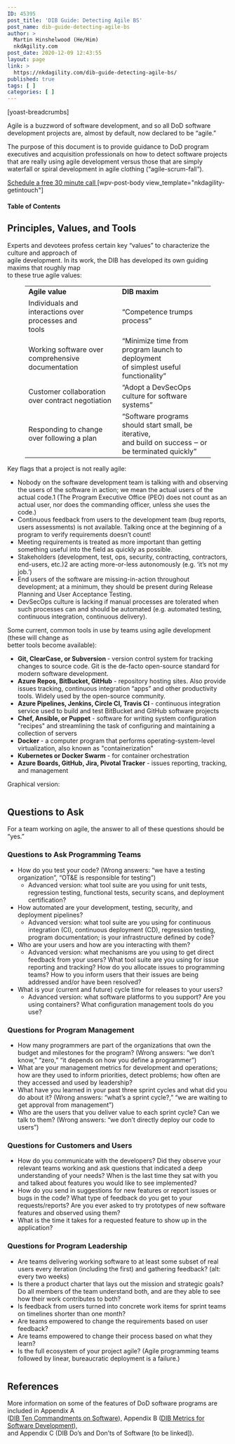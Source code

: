 ```yaml
---
ID: 45395
post_title: 'DIB Guide: Detecting Agile BS'
post_name: dib-guide-detecting-agile-bs
author: >
  Martin Hinshelwood (He/Him)
  nkdAgility.com
post_date: 2020-12-09 12:43:55
layout: page
link: >
  https://nkdagility.com/dib-guide-detecting-agile-bs/
published: true
tags: [ ]
categories: [ ]
---
```

[yoast-breadcrumbs]<p>Agile is a buzzword of software development, and so all DoD software development projects are, almost by default, now declared to be “agile.”</p>
<p>The purpose of this document is to provide guidance to DoD program executives and acquisition professionals on how to detect software projects that are really using agile development versus those that are simply waterfall or spiral development in agile clothing (“agile-scrum-fall”).</p>		
			<a href="/company/free-consultation/" role="button">
						Schedule a free 30 minute call
					</a>
		[wpv-post-body view_template="nkdagility-getintouch"]		
			<h4>Table of Contents</h4>					
		<!-- wp:paragraph --><!-- /wp:paragraph --><!-- wp:heading -->
<h2 id="h-principles-values-and-tools">Principles, Values, and Tools</h2>
<!-- /wp:heading --><!-- wp:paragraph -->
<p>Experts and devotees profess certain key “values” to characterize the culture and approach of<br />agile development. In its work, the DIB has developed its own guiding maxims that roughly map<br />to these true agile values:</p>
<!-- /wp:paragraph --><!-- wp:table -->
<figure>
<table>
<tbody>
<tr>
<td><strong>Agile value</strong></td>
<td><strong>DIB maxim</strong></td>
</tr>
<tr>
<td>Individuals and interactions over processes and<br />tools</td>
<td>“Competence trumps process”</td>
</tr>
<tr>
<td>Working software over comprehensive<br />documentation</td>
<td>“Minimize time from program launch to deployment<br />of simplest useful functionality”</td>
</tr>
<tr>
<td>Customer collaboration over contract negotiation</td>
<td>“Adopt a DevSecOps culture for software systems”</td>
</tr>
<tr>
<td>Responding to change over following a plan</td>
<td>“Software programs should start small, be iterative,<br />and build on success ‒ or be terminated quickly”</td>
</tr>
</tbody>
</table>
</figure>
<!-- /wp:table --><!-- wp:paragraph -->
<p>Key flags that a project is not really agile:</p>
<!-- /wp:paragraph --><!-- wp:list -->
<ul>
<li>Nobody on the software development team is talking with and observing the users of the software in action; we mean the actual users of the actual code.1 (The Program Executive Office (PEO) does not count as an actual user, nor does the commanding officer, unless she uses the code.)</li>
<li>Continuous feedback from users to the development team (bug reports, users assessments) is not available. Talking once at the beginning of a program to verify requirements doesn’t count!</li>
<li>Meeting requirements is treated as more important than getting something useful into the field as quickly as possible.</li>
<li>Stakeholders (development, test, ops, security, contracting, contractors, end-users, etc.)2 are acting more-or-less autonomously (e.g. ‘it’s not my job.’)</li>
<li>End users of the software are missing-in-action throughout development; at a minimum, they should be present during Release Planning and User Acceptance Testing.</li>
<li>DevSecOps culture is lacking if manual processes are tolerated when such processes can and should be automated (e.g. automated testing, continuous integration, continuous delivery).</li>
</ul>
<!-- /wp:list --><!-- wp:paragraph -->
<p>Some current, common tools in use by teams using agile development (these will change as<br />better tools become available):</p>
<!-- /wp:paragraph --><!-- wp:list -->
<ul>
<li><strong>Git, ClearCase, or Subversion </strong>- version control system for tracking changes to source code. Git is the de-facto open-source standard for modern software development.</li>
<li><strong>Azure Repos, BitBucket, GitHub</strong> - repository hosting sites. Also provide issues tracking, continuous integration “apps” and other productivity tools. Widely used by the open-source community.</li>
<li><strong>Azure Pipelines, Jenkins, Circle CI, Travis CI </strong>- continuous integration service used to build and test BitBucket and GitHub software projects</li>
<li><strong>Chef, Ansible, or Puppet</strong> - software for writing system configuration "recipes" and streamlining the task of configuring and maintaining a collection of servers</li>
<li><strong>Docker </strong>- a computer program that performs operating-system-level virtualization, also known as "containerization"</li>
<li><strong>Kubernetes or Docker Swarm</strong> - for container orchestration</li>
<li><strong>Azure Boards, GitHub, Jira, Pivotal Tracker</strong> - issues reporting, tracking, and management</li>
</ul>
<!-- /wp:list --><!-- wp:paragraph -->
<p>Graphical version:</p>
<!-- /wp:paragraph --><!-- wp:image {"id":45396,"sizeSlug":"large"} -->
<figure><img src="https://nkdagility.com/wp-content/uploads/2020/12/image-1.png" alt="" /></figure>
<!-- /wp:image --><!-- wp:heading -->
<h2 id="h-questions-to-ask-programming-teams">Questions to Ask</h2>
<p>For a team working on agile, the answer to all of these questions should be “yes.”</p>
<h3 id="h-questions-to-ask-programming-teams">Questions to Ask Programming Teams</h3>
<!-- /wp:heading --><!-- wp:list -->
<ul>
<li>How do you test your code? (Wrong answers: “we have a testing organization”, “OT&amp;E is responsible for testing”)
<ul>
<li>Advanced version: what tool suite are you using for unit tests, regression testing, functional tests, security scans, and deployment certification?</li>
</ul>
</li>
<li>How automated are your development, testing, security, and deployment pipelines?
<ul>
<li>Advanced version: what tool suite are you using for continuous integration (CI), continuous deployment (CD), regression testing, program documentation; is your infrastructure defined by code?</li>
</ul>
</li>
<li>Who are your users and how are you interacting with them?
<ul>
<li>Advanced version: what mechanisms are you using to get direct feedback from your users? What tool suite are you using for issue reporting and tracking? How do you allocate issues to programming teams? How to you inform users that their issues are being addressed and/or have been resolved?</li>
</ul>
</li>
<li>What is your (current and future) cycle time for releases to your users?
<ul>
<li>Advanced version: what software platforms to you support? Are you using containers? What configuration management tools do you use?</li>
</ul>
</li>
</ul>
<!-- /wp:list --><!-- wp:heading -->
<h3 id="h-questions-for-program-management">Questions for Program Management</h3>
<!-- /wp:heading --><!-- wp:list -->
<ul>
<li>How many programmers are part of the organizations that own the budget and milestones for the program? (Wrong answers: “we don’t know,” “zero,” “it depends on how you define a programmer”)</li>
<li>What are your management metrics for development and operations; how are they used to inform priorities, detect problems; how often are they accessed and used by leadership?</li>
<li>What have you learned in your past three sprint cycles and what did you do about it? (Wrong answers: “what’s a sprint cycle?,” “we are waiting to get approval from management”)</li>
<li>Who are the users that you deliver value to each sprint cycle? Can we talk to them? (Wrong answers: “we don’t directly deploy our code to users”)</li>
</ul>
<!-- /wp:list --><!-- wp:heading -->
<h3 id="h-questions-for-customers-and-users">Questions for Customers and Users</h3>
<!-- /wp:heading --><!-- wp:list -->
<ul>
<li>How do you communicate with the developers? Did they observe your relevant teams working and ask questions that indicated a deep understanding of your needs? When is the last time they sat with you and talked about features you would like to see implemented?</li>
<li>How do you send in suggestions for new features or report issues or bugs in the code? What type of feedback do you get to your requests/reports? Are you ever asked to try prototypes of new software features and observed using them?</li>
<li>What is the time it takes for a requested feature to show up in the application?</li>
</ul>
<!-- /wp:list --><!-- wp:heading -->
<h3 id="h-questions-for-program-leadership">Questions for Program Leadership</h3>
<!-- /wp:heading --><!-- wp:list -->
<ul>
<li>Are teams delivering working software to at least some subset of real users every iteration (including the first) and gathering feedback? (alt: every two weeks)</li>
<li>Is there a product charter that lays out the mission and strategic goals? Do all members of the team understand both, and are they able to see how their work contributes to both?</li>
<li>Is feedback from users turned into concrete work items for sprint teams on timelines shorter than one month?</li>
<li>Are teams empowered to change the requirements based on user feedback?</li>
<li>Are teams empowered to change their process based on what they learn?</li>
<li>Is the full ecosystem of your project agile? (Agile programming teams followed by linear, bureaucratic deployment is a failure.)</li>
</ul>
<!-- /wp:list --><!-- wp:paragraph --><!-- /wp:paragraph --><!-- wp:image {"id":45397,"sizeSlug":"large"} -->
<figure><img src="https://nkdagility.com/wp-content/uploads/2020/12/image-2.png" alt="" /></figure>
<h2>References</h2>
<!-- /wp:image --><!-- wp:paragraph -->
<p>More information on some of the features of DoD software programs are included in Appendix A<br />(<a href="https://media.defense.gov/2018/Apr/22/2001906836/-1/-1/0/DEFENSEINNOVATIONBOARD_TEN_COMMANDMENTS_OF_SOFTWARE_2018.04.20.PDF">DIB Ten Commandments on Software</a>), Appendix B (<a href="https://media.defense.gov/2018/Jul/10/2001940937/-1/-1/0/DIB_METRICS_FOR_SOFTWARE_DEVELOPMENT_V0.9_2018.07.10.PDF">DIB Metrics for Software Development</a>),<br />and Appendix C (DIB Do’s and Don’ts of Software [to be linked]).</p>
<!-- /wp:paragraph --><!-- wp:paragraph -->
<p> </p>
<!-- /wp:paragraph --><!-- wp:paragraph -->
<p> </p>
<!-- /wp:paragraph --><!-- wp:paragraph -->
<p> </p>
<!-- /wp:paragraph --><!-- wp:paragraph -->
<p> </p>
<!-- /wp:paragraph --><!-- wp:paragraph -->
<p> </p>
<!-- /wp:paragraph --><!-- wp:paragraph -->
<p> </p>
<!-- /wp:paragraph --><!-- wp:paragraph -->
<p> </p>
<!-- /wp:paragraph --><!-- wp:paragraph -->
<p> </p>
<!-- /wp:paragraph --><!-- wp:paragraph -->
<p> </p>
<!-- /wp:paragraph --><!-- wp:paragraph -->
<p> </p>
<!-- /wp:paragraph --><!-- wp:paragraph -->
<p> </p>
<!-- /wp:paragraph --><!-- wp:paragraph -->
<p> </p>
<!-- /wp:paragraph --><!-- wp:paragraph -->
<p> </p>
<!-- /wp:paragraph --><!-- wp:paragraph -->
<p> </p>
<!-- /wp:paragraph --><!-- wp:paragraph -->
<p> </p>
<!-- /wp:paragraph --><!-- wp:paragraph -->
<p> </p>
<!-- /wp:paragraph --><!-- wp:paragraph -->
<p> </p>
<!-- /wp:paragraph --><!-- wp:paragraph -->
<p> </p>
<!-- /wp:paragraph --><!-- wp:paragraph -->
<p> </p>
<!-- /wp:paragraph --><!-- wp:paragraph -->
<p> </p>
<!-- /wp:paragraph --><!-- wp:paragraph -->
<p> </p>
<!-- /wp:paragraph --><!-- wp:paragraph -->
<p> </p>
<!-- /wp:paragraph --><!-- wp:paragraph -->
<p> </p>
<!-- /wp:paragraph --><!-- wp:paragraph -->
<p> </p>
<!-- /wp:paragraph --><!-- wp:paragraph -->
<p> </p>
<!-- /wp:paragraph --><!-- wp:paragraph -->
<p> </p>
<!-- /wp:paragraph --><!-- wp:paragraph -->
<p> </p>
<!-- /wp:paragraph --><!-- wp:paragraph -->
<p> </p>
<!-- /wp:paragraph --><!-- wp:paragraph -->
<p> </p>
<!-- /wp:paragraph --><p>Adapted from <a href="https://media.defense.gov/2018/Oct/09/2002049591/-1/-1/0/DIB_DETECTING_AGILE_BS_2018.10.05.PDF">DIB_DETECTING_AGILE_BS_2018.10.05.PDF (defense.gov)</a></p>